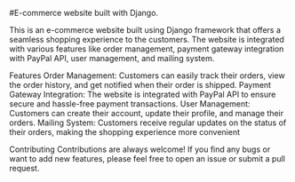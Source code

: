 
#E-commerce website built with Django.

This is an e-commerce website built using Django framework that offers a seamless shopping experience to the customers. The website is integrated with various features like order management, payment gateway integration with PayPal API, user management, and mailing system.

Features
Order Management: Customers can easily track their orders, view the order history, and get notified when their order is shipped.
Payment Gateway Integration: The website is integrated with PayPal API to ensure secure and hassle-free payment transactions.
User Management: Customers can create their account, update their profile, and manage their orders.
Mailing System: Customers receive regular updates on the status of their orders, making the shopping experience more convenient

Contributing
Contributions are always welcome! If you find any bugs or want to add new features, please feel free to open an issue or submit a pull request.
